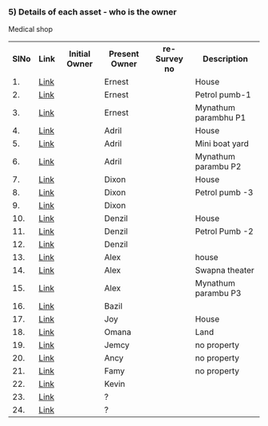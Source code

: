 


### 5) Details of each asset - who is the owner 

<table>
<tr><th>SlNo</th><th>Link</th><th>Initial Owner</th><th>Present Owner</th><th>re-Survey no</th><th>Description</th></tr>
  <tr><td>1.</td><td><a href="">Link</a></td><td></td><td>Ernest</td><td></td><td>House</td></tr>
  <tr><td>2.</td><td><a href="">Link</a></td><td></td><td>Ernest</td><td></td><td>Petrol pumb-1</td></tr>
  <tr><td>3.</td><td><a href="">Link</a></td><td></td><td>Ernest</td><td></td><td>Mynathum parambhu P1</td></tr>
  <tr><td>4.</td><td><a href="">Link</a></td><td></td><td>Adril</td><td></td><td>House</td></tr>
  
  <tr><td>5.</td><td><a href="">Link</a></td><td></td><td>Adril</td><td></td><td>Mini boat yard</td></tr>
  <tr><td>6.</td><td><a href="">Link</a></td><td></td><td>Adril</td><td></td><td>Mynathum parambu P2</td></tr>
  <tr><td>7.</td><td><a href="">Link</a></td><td></td><td>Dixon</td><td></td><td>House</td></tr>
  <tr><td>8.</td><td><a href="">Link</a></td><td></td><td>Dixon</td><td></td><td>Petrol pumb -3</td></tr>

  <tr><td>9.</td><td><a href="">Link</a></td><td></td><td>Dixon</td><td></td><td></td></tr>
  <tr><td>10.</td><td><a href="">Link</a></td><td></td><td>Denzil</td><td></td><td>House</td></tr>
  <tr><td>11.</td><td><a href="">Link</a></td><td></td><td>Denzil</td><td></td><td>Petrol Pumb -2</td></tr>
  <tr><td>12.</td><td><a href="">Link</a></td><td></td><td>Denzil</td><td></td>Medical shop<td></td></tr>

  <tr><td>13.</td><td><a href="">Link</a></td><td></td><td>Alex</td><td></td><td>house</td></tr>
  <tr><td>14.</td><td><a href="">Link</a></td><td></td><td>Alex</td><td></td><td>Swapna theater</td></tr>
  <tr><td>15.</td><td><a href="">Link</a></td><td></td><td>Alex</td><td></td><td>Mynathum parambu P3</td></tr>
  <tr><td>16.</td><td><a href="">Link</a></td><td></td><td>Bazil</td><td></td><td></td></tr>

  <tr><td>17.</td><td><a href="">Link</a></td><td></td><td>Joy</td><td></td><td>House</td></tr>
  <tr><td>18.</td><td><a href="">Link</a></td><td></td><td>Omana</td><td></td><td>Land</td></tr>
  <tr><td>19.</td><td><a href="">Link</a></td><td></td><td>Jemcy</td><td></td><td>no property</td></tr>
  <tr><td>20.</td><td><a href="">Link</a></td><td></td><td>Ancy</td><td></td><td>no property</td></tr>
  <tr><td>21.</td><td><a href="">Link</a></td><td></td><td>Famy</td><td></td><td>no property</td></tr>
 
  <tr><td>22.</td><td><a href="">Link</a></td><td></td><td>Kevin</td><td></td><td></td></tr>
  <tr><td>23.</td><td><a href="">Link</a></td><td></td><td>?</td><td></td><td></td></tr>
  <tr><td>24.</td><td><a href="">Link</a></td><td></td><td>?</td><td></td><td></td></tr>

  
</table>
